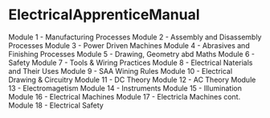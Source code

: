 # ElectricalApprenticeManual


Module 1 - Manufacturing Processes
Module 2 - Assembly and Disassembly Processes
Module 3 - Power Driven Machines
Module 4 - Abrasives and Finishing Processes
Module 5 - Drawing, Geometry abd Maths
Module 6 - Safety
Module 7 - Tools & Wiring Practices
Module 8 - Electrical Naterials and Their Uses
Module 9 - SAA Wining Rules
Module 10 - Electrical Drawing & Circuitry
Module 11 - DC Theory
Module 12 - AC Theory
Module 13 - Electromagetism
Module 14 - Instruments
Module 15 - Illumination
Module 16 - Electrical Machines
Module 17 - Electricla Machines cont.
Module 18 - Electrical Safety
